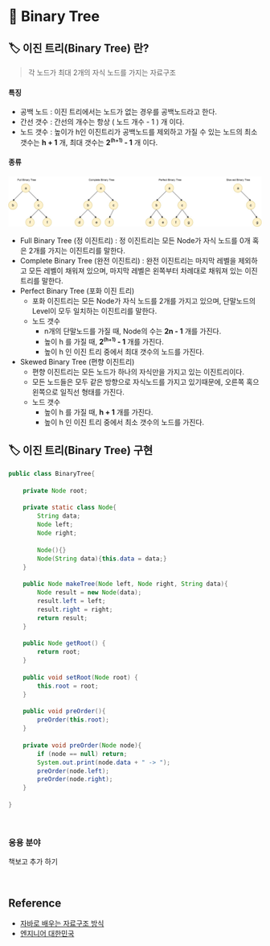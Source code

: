 # 📑 Binary Tree

## 🏷️ 이진 트리(Binary Tree) 란?
> 각 노드가 최대 2개의 자식 노드를 가지는 자료구조

#### 특징
- 공백 노드 : 이진 트리에서는 노드가 없는 경우를 공백노드라고 한다.
- 간선 갯수 : 간선의 개수는 항상 ( 노드 개수 - 1 ) 개 이다.
- 노드 갯수 : 높이가 h인 이진트리가 공백노드를 제외하고 가질 수 있는 노드의 최소 갯수는 **h + 1** 개, 최대 갯수는 **2<sup><small>(h+1)</small></sup> - 1** 개 이다.

#### 종류

<img src = "../../IMG/CS/DS/binary-tree-types.jpg" alt = "https://www.newline.co/books/javascript-algorithms/binary-search-tree-bst" width = "850">

- Full Binary Tree (정 이진트리) : 정 이진트리는 모든 Node가 자식 노드를 0개 혹은 2개를 가지는 이진트리를 말한다.
- Complete Binary Tree (완전 이진트리) : 완전 이진트리는 마지막 레벨을 제외하고 모든 레벨이 채워져 있으며, 마지막 레벨은 왼쪽부터 차례대로 채워져 있는 이진 트리를 말한다.
- Perfect Binary Tree (포화 이진 트리)
    - 포화 이진트리는 모든 Node가 자식 노드를 2개를 가지고 있으며, 단말노드의 Level이 모두 일치하는 이진트리를 말한다. 
    - 노드 갯수 
        - n개의 단말노드를 가질 때, Node의 수는 **2n - 1** 개를 가진다.
        - 높이 h 를 가질 때, **2<sup><small>(h+1)</small></sup> - 1** 개를 가진다.
        - 높이 h 인 이진 트리 중에서 최대 갯수의 노드를 가진다.
- Skewed Binary Tree (편향 이진트리)
    - 편향 이진트리는 모든 노드가 하나의 자식만을 가지고 있는 이진트리이다.
    - 모든 노드들은 모두 같은 방향으로 자식노드를 가지고 있기때문에, 오른쪽 혹으 왼쪽으로 일직선 형태를 가진다.
    - 노드 갯수
        - 높이 h 를 가질 때, **h + 1** 개를 가진다.
        - 높이 h 인 이진 트리 중에서 최소 갯수의 노드를 가진다.


## 🏷️ 이진 트리(Binary Tree) 구현

```java
public class BinaryTree{

    private Node root;
    
    private static class Node{
        String data;
        Node left;
        Node right;

        Node(){}
        Node(String data){this.data = data;}
    }

    public Node makeTree(Node left, Node right, String data){
        Node result = new Node(data);
        result.left = left;
        result.right = right;
        return result;
    }

    public Node getRoot() {
        return root;
    }

    public void setRoot(Node root) {
        this.root = root;
    }

    public void preOrder(){
        preOrder(this.root);
    }

    private void preOrder(Node node){
        if (node == null) return;
        System.out.print(node.data + " -> ");
        preOrder(node.left);
        preOrder(node.right);
    }

}
```

<br>

### 응용 분야

책보고 추가 하기

<br>


## Reference

- [자바로 배우는 자료구조 방식](https://product.kyobobook.co.kr/detail/S000001636199)
- [엔지니어 대한민국](https://www.youtube.com/@eleanorlim)